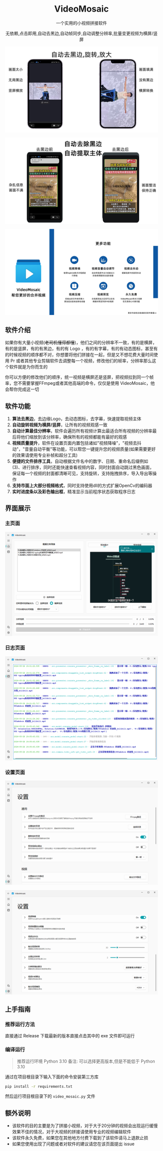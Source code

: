 <h1 align="center">
    VideoMosaic
</h1>
<p align="center">一个实用的小视频拼接软件<p>
<p align="center">
    无依赖,点击即用,自动去黑边,自动帧同步,自动调整分辨率,批量变更视频为横屏/竖屏
</p>

![2](./README.assets/2.jpg)

![1](./README.assets/1.jpg)

![3](./README.assets/3.jpg)


## 软件介绍

如果你有大量小视频(~~老司机懂得都懂~~)，他们之间的分辨率不一致，有的是横屏，有的是竖屏，有的有黑边，有的有 Logo ，有的有字幕，有的有动态图标，甚至有的时候视频的顺序都不对，你想要将他们拼接在一起，但是又不想花费大量时间使用 Pr 或者其他专业剪辑软件去调整每一个视频，修改他们的帧率，分辨率那么这个软件就是为你而生的

你可以方便的修改他们的顺序，统一视频是横屏还是竖屏，把视频拉到同一个帧率，您不需要掌握FFmpeg或者其他高端的命令，仅仅是使用 VideoMosaic，他会帮你完成这一切

## 软件功能

1. **算法去黑边**，去边缘Logo，去动态图标，去字幕，快速提取视频主体
2. **自动旋转视频为横屏/竖屏**，让所有的视频观感一致
3. **自动计算最佳分辨率**，软件会遍历所有视频计算出最适合所有视频的分辨率最后将他们缩放到该分辨率，确保所有的视频都能有最好的观感
4. **视频质量提升**，软件在设置页面内置包括诸如"视频降噪"，"视频去抖动"，"音量自动平衡"等功能，可以帮您一键提升您的视频质量(如果需要更好的效果请使用专业补帧和超分工具)
5. **便捷的文件排序工具**，自动根据文件名中的数字、日期、重命名后缀例如(3)、进行排序，同时还能快速查看视频内容，同时封面自动跳过黑色画面，保证每一个视频的封面都清晰可见，支持旋转，支持拖拽排序，导入导出等操作
6. **支持市面上大部分视频格式**，同时支持使用dll的方式扩展OpenCv的编码器
7. **实时进度条以及彩色输出框**，精准显示当前程序状态获取程序日志

## 界面展示

### 主页面

![Clip_2024-05-26_19-08-20](./README.assets/Clip_2024-05-26_19-08-20.png)

### 日志页面

![Clip_2024-05-26_19-08-58](./README.assets/Clip_2024-05-26_19-08-58.png)

### 设置页面

![Clip_2024-05-26_19-09-41](./README.assets/Clip_2024-05-26_19-09-41.png)

![Clip_2024-05-26_19-09-49](./README.assets/Clip_2024-05-26_19-09-49.png)

## 上手指南

### 推荐运行方法

直接通过 Release 下载最新的版本直接点击其中的 exe 文件即可运行

### 编译运行

> 推荐运行环境 Python 3.10
> 备注: 可以选择更高版本,但是不能低于 Python 3.10

通过在项目根目录下输入下面的命令安装第三方库

```cmd
pip install -r requirements.txt
```

然后运行项目根目录下的 `video_mosaic.py` 文件

## 额外说明

- 该软件的目的主要是为了拼接小视频，对于大于20分钟的视频会出现运行缓慢效果不佳的情况，对于大视频的拼接请使用专业的视频编辑软件
- 该软件永久免费，如果您在其他地方付费下载到了该软件请马上退款止损
- 如果您使用出现了问题或者对软件的建议请您在该页面提出 issue
